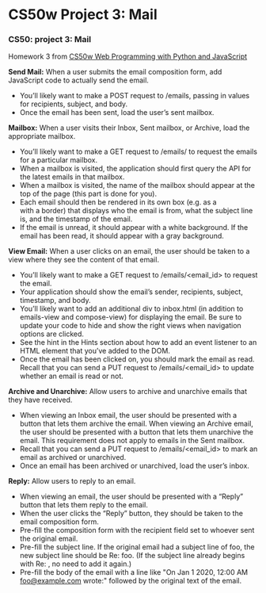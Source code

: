 # CS50w Project 3: Mail
### CS50: project 3: Mail

Homework 3 from [CS50w Web Programming with Python and JavaScript](https://cs50.harvard.edu/web/2020/projects/3/mail/)

**Send Mail:** When a user submits the email composition form, add JavaScript code to actually send the email.
- You’ll likely want to make a POST request to /emails, passing in values for recipients, subject, and body.
- Once the email has been sent, load the user’s sent mailbox.

**Mailbox:** When a user visits their Inbox, Sent mailbox, or Archive, load the appropriate mailbox.
- You’ll likely want to make a GET request to /emails/<mailbox> to request the emails for a particular mailbox.
- When a mailbox is visited, the application should first query the API for the latest emails in that mailbox.
- When a mailbox is visited, the name of the mailbox should appear at the top of the page (this part is done for you).
- Each email should then be rendered in its own box (e.g. as a <div> with a border) that displays who the email is from, what the subject line is, and the timestamp of the email.
- If the email is unread, it should appear with a white background. If the email has been read, it should appear with a gray background.
  
**View Email:** When a user clicks on an email, the user should be taken to a view where they see the content of that email.
- You’ll likely want to make a GET request to /emails/<email_id> to request the email.
- Your application should show the email’s sender, recipients, subject, timestamp, and body.
- You’ll likely want to add an additional div to inbox.html (in addition to emails-view and compose-view) for displaying the email. Be sure to update your code to hide and show the right views when navigation options are clicked.
- See the hint in the Hints section about how to add an event listener to an HTML element that you’ve added to the DOM.
- Once the email has been clicked on, you should mark the email as read. Recall that you can send a PUT request to /emails/<email_id> to update whether an email is read or not.

**Archive and Unarchive:** Allow users to archive and unarchive emails that they have received.
- When viewing an Inbox email, the user should be presented with a button that lets them archive the email. When viewing an Archive email, the user should be presented with a button that lets them unarchive the email. This requirement does not apply to emails in the Sent mailbox.
- Recall that you can send a PUT request to /emails/<email_id> to mark an email as archived or unarchived.
- Once an email has been archived or unarchived, load the user’s inbox.

**Reply:** Allow users to reply to an email.
- When viewing an email, the user should be presented with a “Reply” button that lets them reply to the email.
- When the user clicks the “Reply” button, they should be taken to the email composition form.
- Pre-fill the composition form with the recipient field set to whoever sent the original email.
- Pre-fill the subject line. If the original email had a subject line of foo, the new subject line should be Re: foo. (If the subject line already begins with Re: , no need to add it again.)
- Pre-fill the body of the email with a line like "On Jan 1 2020, 12:00 AM foo@example.com wrote:" followed by the original text of the email.

